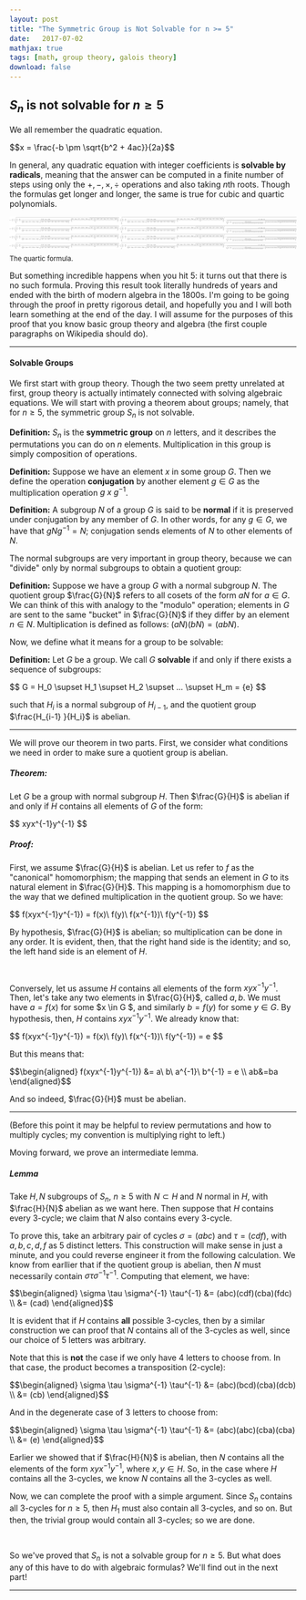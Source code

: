 ```yaml
---
layout: post
title: "The Symmetric Group is Not Solvable for n >= 5"
date:   2017-07-02
mathjax: true
tags: [math, group theory, galois theory]
download: false
---
```


## $S_{n}$ is not solvable for $n \ge 5$

We all remember the quadratic equation.

<p>
$$x = \frac{-b \pm \sqrt{b^2 + 4ac}}{2a}$$
</p>

In general, any quadratic equation with integer coefficients is **solvable by radicals**, meaning that the answer can be computed in a finite number of steps using only the $+, -, \times, \div$ operations and also taking $n$th roots. Though the formulas get longer and longer, the same is true for cubic and quartic polynomials.

<center><img src="/assets/quartic.png"></center>

<div class="caption">
<sub>The quartic formula.</sub>
</div>

But something incredible happens when you hit $5$: it turns out that there is no such formula. Proving this result took literally hundreds of years and ended with the birth of modern algebra in the $1800$s. I'm going to be going through the proof in pretty rigorous detail, and hopefully you and I will both learn something at the end of the day. I will assume for the purposes of this proof that you know basic group theory and algebra (the first couple paragraphs on Wikipedia should do).

---

#### Solvable Groups

We first start with group theory. Though the two seem pretty unrelated at first, group theory is actually intimately connected with solving algebraic equations. We will start with proving a theorem about groups; namely, that for $n \ge 5$, the symmetric group $S_n$ is not solvable.

**Definition:** $S_{n}$ is the **symmetric group** on $n$ letters, and it describes the permutations you can do on $n$ elements. Multiplication in this group is simply composition of operations.

**Definition:** Suppose we have an element $x$ in some group $G$. Then we define the operation **conjugation** by another element $g \in G$ as the multiplication operation $g\ x\ g^{-1}$.

**Definition:** A subgroup $N$ of a group $G$ is said to be **normal** if it is preserved under conjugation by any member of $G$. In other words, for any $g \in G$, we have that $gNg^{-1} = N$; conjugation sends elements of $N$ to other elements of $N$.

The normal subgroups are very important in group theory, because we can "divide" only by normal subgroups to obtain a quotient group:

**Definition:** Suppose we have a group $G$ with a normal subgroup $N$. The quotient group $\frac{G}{N}$ refers to all cosets of the form $aN$ for $a \in G$. We can think of this with analogy to the "modulo" operation; elements in $G$ are sent to the same "bucket" in $\frac{G}{N}$ if they differ by an element $n \in N$. Multiplication is defined as follows: $(aN)(bN) = (abN)$.

Now, we define what it means for a group to be solvable:

**Definition:** Let $G$ be a group. We call $G$ **solvable** if and only if there exists a sequence of subgroups:

<p>
$$
G = H_0 \supset H_1 \supset H_2 \supset ... \supset H_m = {e}
$$
</p>

such that $H_i$ is a normal subgroup of $H_{i-1}$, and the quotient group $\frac{H_{i-1} }{H_i}$ is abelian.

---

We will prove our theorem in two parts. First, we consider what conditions we need in order to make sure a quotient group is abelian.

##### Theorem:

Let $G$ be a group with normal subgroup $H$. Then $\frac{G}{H}$ is abelian if and only if $H$ contains all elements of $G$ of the form:
<p>
$$
xyx^{-1}y^{-1}
$$
</p>

##### Proof:

First, we assume $\frac{G}{H}$ is abelian. Let us refer to $f$ as the "canonical" homomorphism; the mapping that sends an element in $G$ to its natural element in $\frac{G}{H}$. This mapping is a homomorphism due to the way that we defined multiplication in the quotient group. So we have:

<p>
$$
f(xyx^{-1}y^{-1}) = f(x)\ f(y)\ f(x^{-1})\ f(y^{-1})
$$
</p>

By hypothesis, $\frac{G}{H}$ is abelian; so multiplication can be done in any order. It is evident, then, that the right hand side is the identity; and so, the left hand side is an element of $H$.

<br>

Conversely, let us assume $H$ contains all elements of the form $xyx^{-1}y^{-1}$. Then, let's take any two elements in $\frac{G}{H}$, called $a, b$. We must have $a = f(x)$ for some $x \in G $, and similarly $b = f(y)$ for some $y \in G$. By hypothesis, then, $H$ contains $xyx^{-1}y^{-1}$. We already know that:

<p>
$$
f(xyx^{-1}y^{-1}) = f(x)\ f(y)\ f(x^{-1})\ f(y^{-1}) = e
$$
</p>

But this means that:

<p>
$$\begin{aligned}
f(xyx^{-1}y^{-1}) &= a\ b\ a^{-1}\ b^{-1} = e \\
ab&=ba
\end{aligned}$$
</p>

And so indeed, $\frac{G}{H}$ must be abelian.

---

(Before this point it may be helpful to review permutations and how to multiply cycles; my convention is multiplying right to left.)

Moving forward, we prove an intermediate lemma. 

##### Lemma

Take $H,N$ subgroups of $S_n$, $n\ge 5$ with $N \subset H$ and $N$ normal in $H$, with $\frac{H}{N}$ abelian as we want here. Then suppose that $H$ contains every $3$-cycle; we claim that $N$ also contains every $3$-cycle.

To prove this, take an arbitrary pair of cycles $\sigma=(abc)$ and $\tau=(cdf)$, with $a,b,c,d,f$ as $5$ distinct letters. This construction will make sense in just a minute, and you could reverse engineer it from the following calculation. We know from earllier that if the quotient group is abelian, then $N$ must necessarily contain $\sigma \tau \sigma^{-1} \tau^{-1}$. Computing that element, we have:

<p>
$$\begin{aligned}
\sigma \tau \sigma^{-1} \tau^{-1} &= (abc)(cdf)(cba)(fdc) \\
&= (cad)
\end{aligned}$$
</p>

It is evident that if $H$ contains **all** possible $3$-cycles, then by a similar construction we can proof that $N$ contains all of the $3$-cycles as well, since our choice of $5$ letters was arbitrary.

Note that this is **not** the case if we only have 4 letters to choose from. In that case, the product becomes a transposition (2-cycle):

<p>
$$\begin{aligned}
\sigma \tau \sigma^{-1} \tau^{-1} &= (abc)(bcd)(cba)(dcb) \\
&= (cb)
\end{aligned}$$
</p>

And in the degenerate case of 3 letters to choose from:

<p>
$$\begin{aligned}
\sigma \tau \sigma^{-1} \tau^{-1} &= (abc)(abc)(cba)(cba) \\
&= (e)
\end{aligned}$$
</p>

Earlier we showed that if $\frac{H}{N}$ is abelian, then $N$ contains all the elements of the form $xyx^{-1}y^{-1}$, where $x,y \in H$. So, in the case where $H$ contains all the $3$-cycles, we know $N$ contains all the $3$-cycles as well.

Now, we can complete the proof with a simple argument. Since $S_n$ contains all $3$-cycles for $n\ge 5$, then $H_1$ must also contain all $3$-cycles, and so on. But then, the trivial group would contain all $3$-cycles; so we are done.

<br>

So we've proved that $S_n$ is not a solvable group for $n \ge 5$. But what does any of this have to do with algebraic formulas? We'll find out in the next part!

---